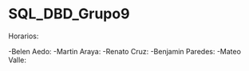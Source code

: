 # SQL_DBD_Grupo9
Horarios:

-Belen Aedo: 
-Martin Araya:
-Renato Cruz: 
-Benjamin Paredes: 
-Mateo Valle: